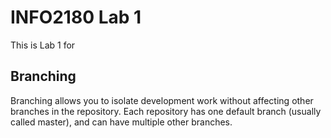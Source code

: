 
# INFO2180 Lab 1

This is Lab 1 for <Jevaughn Johnson>

## Branching

Branching allows you to isolate development work without affecting other branches in the repository. Each repository has one default branch (usually called master), and can have multiple other branches.
